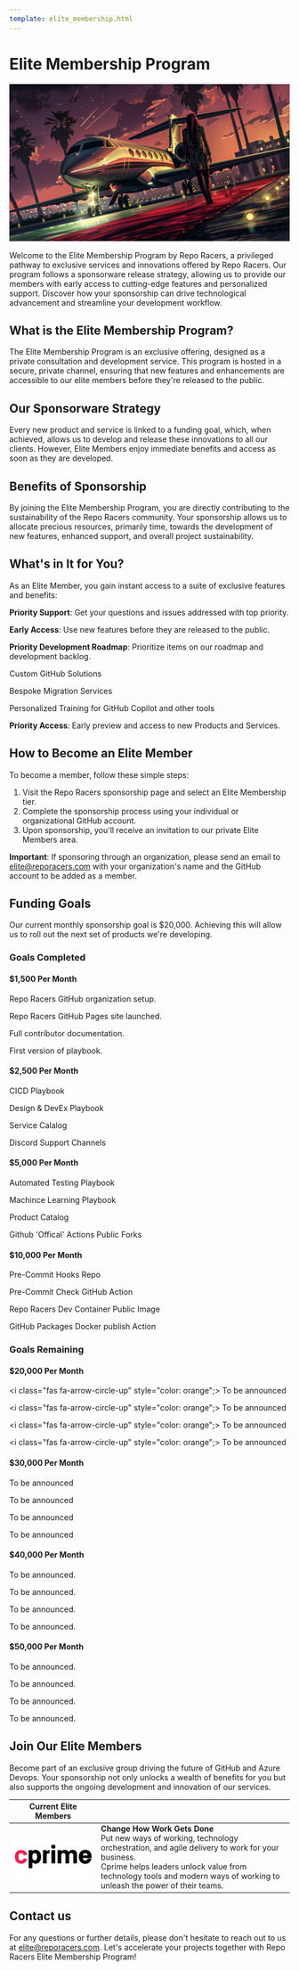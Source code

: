 ```yaml
---
template: elite_membership.html
---
```



# Elite Membership Program

![Elite Membership](./assets/images/elite_membership.webp)

Welcome to the Elite Membership Program by Repo Racers, a privileged pathway to exclusive services and innovations offered by Repo Racers. Our program follows a sponsorware release strategy, allowing us to provide our members with early access to cutting-edge features and personalized support. Discover how your sponsorship can drive technological advancement and streamline your development workflow.

## What is the Elite Membership Program?

The Elite Membership Program is an exclusive offering, designed as a private consultation and development service. This program is hosted in a secure, private channel, ensuring that new features and enhancements are accessible to our elite members before they're released to the public.

## Our Sponsorware Strategy

Every new product and service is linked to a funding goal, which, when achieved, allows us to develop and release these innovations to all our clients. However, Elite Members enjoy immediate benefits and access as soon as they are developed.

## Benefits of Sponsorship

By joining the Elite Membership Program, you are directly contributing to the sustainability of the Repo Racers community. Your sponsorship allows us to allocate precious resources, primarily time, towards the development of new features, enhanced support, and overall project sustainability.

## What's in It for You?

As an Elite Member, you gain instant access to a suite of exclusive features and benefits:

<i class="fas fa-star" style="color: gold;"></i> **Priority Support**: Get your questions and issues addressed with top priority.

<i class="fas fa-star" style="color: gold;"></i> **Early Access**: Use new features before they are released to the public.

<i class="fas fa-star" style="color: gold;"></i> **Priority Development Roadmap**: Prioritize items on our roadmap and development backlog.

<i class="fas fa-star" style="color: gold;"></i> Custom GitHub Solutions

<i class="fas fa-star" style="color: gold;"></i> Bespoke Migration Services

<i class="fas fa-star" style="color: gold;"></i> Personalized Training for GitHub Copilot and other tools

<i class="fas fa-star" style="color: gold;"></i> **Priority Access**: Early preview and access to new Products and Services.

## How to Become an Elite Member

To become a member, follow these simple steps:

1. Visit the Repo Racers sponsorship page and select an Elite Membership tier.
2. Complete the sponsorship process using your individual or organizational GitHub account.
3. Upon sponsorship, you'll receive an invitation to our private Elite Members area.

**Important**: If sponsoring through an organization, please send an email to [elite@reporacers.com](mailto:elite@reporacers.comm) with your organization's name and the GitHub account to be added as a member.

## Funding Goals

Our current monthly sponsorship goal is $20,000. Achieving this will allow us to roll out the next set of products we're developing.

### Goals Completed

#### $1,500 Per Month

<i class="fas fa-check-circle" style="color: limegreen;"></i> Repo Racers GitHub organization setup.

<i class="fas fa-check-circle" style="color: limegreen;"></i> Repo Racers GitHub Pages site launched.

<i class="fas fa-check-circle" style="color: limegreen;"></i> Full contributor documentation.

<i class="fas fa-check-circle" style="color: limegreen;"></i> First version of playbook.

#### $2,500 Per Month

<i class="fas fa-check-circle" style="color: limegreen;"></i> CICD Playbook

<i class="fas fa-check-circle" style="color: limegreen;"></i> Design & DevEx Playbook

<i class="fas fa-check-circle" style="color: limegreen;"></i> Service Calalog

<i class="fas fa-check-circle" style="color: limegreen;"></i> Discord Support Channels

#### $5,000 Per Month

<i class="fas fa-check-circle" style="color: limegreen;"></i> Automated Testing Playbook

<i class="fas fa-check-circle" style="color: limegreen;"></i> Machince Learning Playbook

<i class="fas fa-check-circle" style="color: limegreen;"></i> Product Catalog

<i class="fas fa-check-circle" style="color: limegreen;"></i> Github 'Offical' Actions Public Forks

#### $10,000 Per Month

<i class="fas fa-check-circle" style="color: limegreen;"></i> Pre-Commit Hooks Repo

<i class="fas fa-check-circle" style="color: limegreen;"></i> Pre-Commit Check GitHub Action

<i class="fas fa-check-circle" style="color: limegreen;"></i> Repo Racers Dev Container Public Image

<i class="fas fa-check-circle" style="color: limegreen;"></i> GitHub Packages Docker publish Action

### Goals Remaining

#### $20,000 Per Month

<i class="fas fa-arrow-circle-up" style="color: orange";></i> To be announced

<i class="fas fa-arrow-circle-up" style="color: orange";></i> To be announced

<i class="fas fa-arrow-circle-up" style="color: orange";></i> To be announced

<i class="fas fa-arrow-circle-up" style="color: orange";></i> To be announced

#### $30,000 Per Month

<i class="fas fa-arrow-circle-up" style="color: red;"></i> To be announced

<i class="fas fa-arrow-circle-up" style="color: red;"></i> To be announced

<i class="fas fa-arrow-circle-up" style="color: red;"></i> To be announced

<i class="fas fa-arrow-circle-up" style="color: red;"></i> To be announced

#### $40,000 Per Month

<i class="fas fa-arrow-circle-up" style="color: red;"></i> To be announced.

<i class="fas fa-arrow-circle-up" style="color: red;"></i> To be announced.

<i class="fas fa-arrow-circle-up" style="color: red;"></i> To be announced.

<i class="fas fa-arrow-circle-up" style="color: red;"></i> To be announced.

#### $50,000 Per Month

<i class="fas fa-arrow-circle-up" style="color: red;"></i> To be announced.

<i class="fas fa-arrow-circle-up" style="color: red;"></i> To be announced.

<i class="fas fa-arrow-circle-up" style="color: red;"></i> To be announced.

<i class="fas fa-arrow-circle-up" style="color: red;"></i> To be announced.

## Join Our Elite Members

Become part of an exclusive group driving the future of GitHub and Azure Devops. Your sponsorship not only unlocks a wealth of benefits for you but also supports the ongoing development and innovation of our services.

|  **Current Elite Members**                                                             |                                                                                                                                                                                                                                                                     |
| -------------------------------------------------------------------------------------- | ------------------------------------------------------------------------------------------------------------------------------------------------------------------------------------------------------------------------------------------------------------------- |
| [![Cprime](assets/images/cprime-inc-logo-vector-300x167.png)](https://www.cprime.com/) | **Change How Work Gets Done** <br/> Put new ways of working, technology orchestration, and agile delivery to work for your business.<br /> Cprime helps leaders unlock value from technology tools and modern ways of working to unleash the power of their teams.  |

## Contact us

For any questions or further details, please don't hesitate to reach out to us at [elite@reporacers.com](mailto:elite@reporacers.com). Let's accelerate your projects together with Repo Racers Elite Membership Program!
